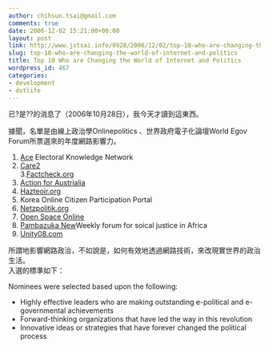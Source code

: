 ```yaml
---
author: chihsun.tsai@gmail.com
comments: true
date: 2006-12-02 15:21:00+00:00
layout: post
link: http://www.jxtsai.info/0928/2006/12/02/top-10-who-are-changing-the-world-of-internet-and-politics/
slug: top-10-who-are-changing-the-world-of-internet-and-politics
title: Top 10 Who are Changing the World of Internet and Politics
wordpress_id: 467
categories:
- development
- dotlife
---
```


已?是??的消息了（2006年10月28日），我今天才讀到這東西。  
  
據聞，名單是由線上政治學Onlinepolitics 、世界政府電子化論壇World Egov Forum所票選來的年度網路影響力。  
1. [Ace](http://www.aceproject.org/) Electoral Knowledge Network  
2. [Care2](http://www.care2.og/)  
3.[Factcheck.org](http://www.factchekc.org/)  
4. [Action for Austrialia](http://www.getup.org.au/)  
5. [Hazteoir.org](http://hazteoir.org/)  
6. Korea Online Citizen Participation Portal  
7. [Netzpolitik.org](http://etzpolitik.org/)  
8. [Open Space Online](http://www.openspace-online.com/)  
9. [Pambazuka New](http://www.pambazuka.org/en)Weekly forum for soical justice in Africa  
10. [Unity08.com](http://unity08.com/)  
  
所謂地影響網路政治，不如說是，如何有效地透過網路技術，來改現實世界的政治生活。  
入選的標準如下：  
  
Nominees were selected based upon the following:  


  * Highly effective leaders who are making outstanding e-political and e-governmental achievements
  * Forward-thinking organizations that have led the way in this revolution
  * Innovative ideas or strategies that have forever changed the political process
